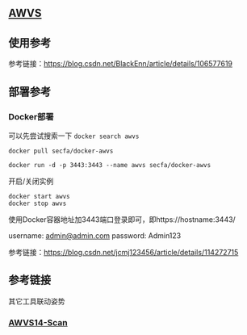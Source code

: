 ## [AWVS]()



## 使用参考



参考链接：https://blog.csdn.net/BlackEnn/article/details/106577619



## 部署参考



### Docker部署

可以先尝试搜索一下 `docker search awvs` 

```
docker pull secfa/docker-awvs
```

```
docker run -d -p 3443:3443 --name awvs secfa/docker-awvs
```

开启/关闭实例

```
docker start awvs
docker stop awvs
```

使用Docker容器地址加3443端口登录即可，即https://hostname:3443/

username: admin@admin.com
password: Admin123

参考链接：https://blog.csdn.net/jcmj123456/article/details/114272715

 

## 参考链接

其它工具联动姿势

### **[AWVS14-Scan](https://github.com/test502git/awvs14-scan)**

